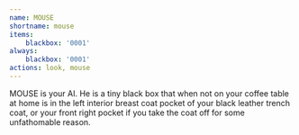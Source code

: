 ```yaml
---
name: MOUSE
shortname: mouse
items:
    blackbox: '0001'
always:
    blackbox: '0001'
actions: look, mouse
---
```

MOUSE is your AI.  He is a tiny black box that when not on your coffee table at home is in the left interior breast coat pocket of your black leather trench coat, or your front right pocket if you take the coat off for some unfathomable reason.